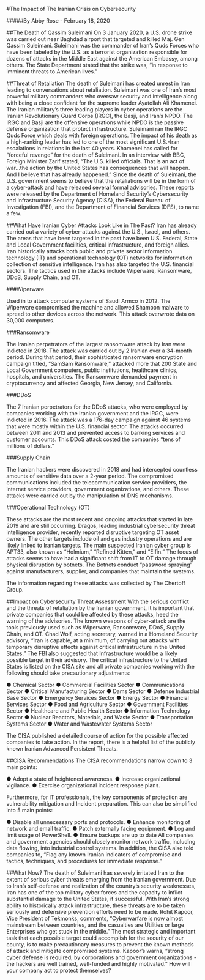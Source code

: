 #The Impact of The Iranian Crisis on Cybersecurity

#####By Abby Rose - February 18, 2020

##The Death of Qassim Suleimani
On 3 January 2020, a U.S. drone strike was carried out near Baghdad airport that targeted and killed Maj. Gen Qassim Suleimani. Suleimani was the commander of Iran’s Quds Forces who have been labeled by the U.S. as a terrorist organization responsible for dozens of attacks in the Middle East against the American Embassy, among others. The State Department stated that the strike was, “in response to imminent threats to American lives.” 

##Threat of Retaliation
The death of Suleimani has created unrest in Iran leading to conversations about retaliation. Suleimani was one of Iran’s most powerful military commanders who oversaw security and intelligence along with being a close confidant for the supreme leader Ayatollah Ali Khamenei. The Iranian military’s three leading players in cyber operations are the Iranian Revolutionary Guard Corps (IRGC), the Basji, and Iran’s NPDO. The IRGC and Basji are the offensive operations while NPDO is the passive defense organization that protect infrastructure. Suleimani ran the IRGC Quds Force which deals with foreign operations. The impact of his death as a high-ranking leader has led to one of the most significant U.S.-Iran escalations in relations in the last 40 years. Khamenei has called for “forceful revenge” for the death of Suleimani. In an interview with BBC, Foreign Minister Zarif stated, “The U.S. killed officials. That is an act of war…the action by the United States has consequences that will happen. And I believe that has already happened.” Since the death of Suleimani, the U.S. government seems to believe that the retaliations will be in the form of a cyber-attack and have released several formal advisories. These reports were released by the Department of Homeland Security’s Cybersecurity and Infrastructure Security Agency (CISA), the Federal Bureau of Investigation (FBI), and the Department of Financial Services (DFS), to name a few. 

##What Have Iranian Cyber Attacks Look Like in The Past?
Iran has already carried out a variety of cyber-attacks against the U.S., Israel, and others. The areas that have been targeted in the past have been U.S. Federal, State and Local Government facilities, critical infrastructure, and foreign allies. Iran historically attacks both public and private sector information technology (IT) and operational technology (OT) networks for information collection of sensitive intelligence. Iran has also targeted the U.S. financial sectors. The tactics used in the attacks include Wiperware, Ransomware, DDoS, Supply Chain, and OT.

###Wiperware

Used in to attack computer systems of Saudi Armco in 2012. The Wiperware compromised the machine and allowed Shamoon malware to spread to other devices across the network. This attack overwrote data on 30,000 computers. 

###Ransomware

The Iranian perpetrators of the largest ransomware attack by Iran were indicted in 2018. The attack was carried out by 2 Iranian over a 34-month period. During that period, their sophisticated ransomware encryption campaign titled, “SamSam Ransomware,” attacked more that 200 State and Local Government computers, public institutions, healthcare clinics, hospitals, and universities. The Ransomware demanded payment in cryptocurrency and affected Georgia, New Jersey, and California.   

###DDoS

The 7 Iranian perpetrators for the DDoS attacks, who were employed by companies working with the Iranian government and the IRGC, were indicted in 2016. The attack was a 176-day campaign against 46 systems that were mostly within the U.S. financial sector. The attacks occurred between 2011 and 2013 and prevented access to banking services and customer accounts. This DDoS attack costed the companies “tens of millions of dollars.” 

###Supply Chain

The Iranian hackers were discovered in 2018 and had intercepted countless amounts of sensitive data over a 2-year period. The compromised communications included the telecommunication service providers, the internet service providers, government organizations, and others. These attacks were carried out by the manipulation of DNS mechanisms. 

###Operational Technology (OT)

These attacks are the most recent and ongoing attacks that started in late 2019 and are still occurring. Dragos, leading industrial cybersecurity threat intelligence provider, recently reported disruptive targeting OT asset owners. The other targets include oil and gas industry operations and are likely linked to Iranian targets. The main suspected Iranian cyber group is APT33, also known as “Holmium,” “Refined Kitten,” and “Elfin.” The focus of attacks seems to have had a significant shift from IT to OT damage through physical disruption by botnets. The Botnets conduct “password spraying” against manufacturers, supplier, and companies that maintain the systems.

The information regarding these attacks was collected by The Chertoff Group.

##Impact on Cybersecurity Threat Assessment 
With the serious conflict and the threats of retaliation by the Iranian government, it is important that private companies that could be affected by these attacks, heed the warning of the advisories. The known weapons of cyber-attack are the tools previously used such as Wiperware, Ransomware, DDoS, Supply Chain, and OT. Chad Wolf, acting secretary, warned in a Homeland Security advisory, “Iran is capable, at a minimum, of carrying out attacks with temporary disruptive effects against critical infrastructure in the United States.” The FBI also suggested that Infrastructure would be a likely possible target in their advisory. The critical infrastructure to the United States is listed on the CISA site and all private companies working with the following should take precautionary adjustments:

●      Chemical Sector
●      Commercial Facilities Sector
●      Communications Sector
●      Critical Manufacturing Sector
●      Dams Sector
●      Defense Industrial Base Sector
●      Emergency Services Sector
●      Energy Sector
●      Financial Services Sector
●      Food and Agriculture Sector
●      Government Facilities Sector
●      Healthcare and Public Health Sector
●      Information Technology Sector
●      Nuclear Reactors, Materials, and Waste Sector
●      Transportation Systems Sector
●      Water and Wastewater Systems Sector

The CISA published a detailed course of action for the possible affected companies to take action. In the report, there is a helpful list of the publicly known Iranian Advanced Persistent Threats. 

##CISA Recommendations 
The CISA recommendations narrow down to 3 main points: 

●      Adopt a state of heightened awareness. 
●      Increase organizational vigilance. 
●      Exercise organizational incident response plans. 

Furthermore, for IT professionals, the key components of protection are vulnerability mitigation and Incident preparation. This can also be simplified into 5 main points:

●      Disable all unnecessary ports and protocols. 
●      Enhance monitoring of network and email traffic. 
●      Patch externally facing equipment. 
●      Log and limit usage of PowerShell. 
●      Ensure backups are up to date 
All companies and government agencies should closely monitor network traffic, including data flowing, into industrial control systems. In addition, the CISA also told companies to, “Flag any known Iranian indicators of compromise and tactics, techniques, and procedures for immediate response.” 

##What Now? 
The death of Suleimani has severely irritated Iran to the extent of serious cyber threats emerging from the Iranian government. Due to Iran’s self-defense and realization of the country’s security weaknesses, Iran has one of the top military cyber forces and the capacity to inflict substantial damage to the United States, if successful. With Iran’s strong ability to historically attack infrastructure, these threats are to be taken seriously and defensive prevention efforts need to be made. Rohit Kapoor, Vice President of Tekmonks, comments, “Cyberwarfare is now almost mainstream between countries, and the casualties are Utilities or large Enterprises who get stuck in the middle.” The most strategic and important task that each possible target could accomplish for the security of our county, is to make precautionary measures to prevent the known methods of attack and mitigate compromised systems. Kapoor’s warns, “strong cyber defense is required, by corporations and government organizations - the hackers are well trained, well-funded and highly motivated.” How will your company act to protect themselves?